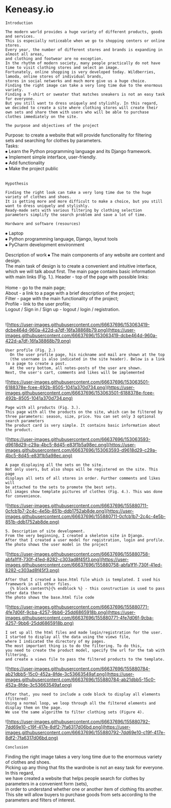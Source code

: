 # Keneasy.io

`Introduction`

```
The modern world provides a huge variety of different products, goods and services.
This is especially noticeable when we go to shopping centers or online stores.
Every year, the number of different stores and brands is expanding in almost all areas,
and clothing and footwear are no exception.
In the rhythm of modern society, many people practically do not have time to visit clothing stores and select an image.
Fortunately, online shopping is very developed today. Wildberries, lamoda, online stores of individual brands,
stores in social networks and much more give us a huge choice.
Finding the right image can take a very long time due to the enormous variety.
Finding a T-shirt or sweater that matches sneakers is not an easy task for everyone.
But you still want to dress uniquely and stylishly. In this regard,
we decided to create a site where clothing stores will create their
own sets and share them with users who will be able to purchase clothes immediately on the site.

```

`The purpose and objectives of the project`

Purpose: to create a website that will provide functionality for filtering<br>
sets and searching for clothes by parameters.<br>
Tasks:<br>
⦁ Learn the Python programming language and its Django framework.<br>
⦁ Implement simple interface, user-friendly.<br>
⦁ Add functionality<br>
⦁ Make the project public<br><br>

`Hypothesis`

```
Finding the right look can take a very long time due to the huge variety of clothes and shoes.
It is getting more and more difficult to make a choice, but you still want to dress uniquely and stylishly.
Ready-made sets with various filtering by clothing selection parameters simplify the search problem and save a lot of time.

```

`Hardware and software (resources)`

⦁ Laptop <br>
⦁ Python programming language, Django, layout tools <br>
⦁ PyCharm development environment<br>

Description of work ⦁ The main components of any website are content and design.<br>
The main task of design is to create a convenient and intuitive interface,<br>
which we will talk about first. The main page contains basic information<br>
with main links (Fig. 1.). Header - top of the page with possible links:<br>
<br>
Home - go to the main page;<br>
About - a link to a page with a brief description of the project;<br>
Filter - page with the main functionality of the project;<br>
Profile - link to the user profile;<br>
Logout / Sign in / Sign up - logout / login / registration.<br><br>

![https://user-images.githubusercontent.com/66637696/153063419-dcbe464d-960a-422d-a7df-16fa38868b79.png](https://user-images.githubusercontent.com/66637696/153063419-dcbe464d-960a-422d-a7df-16fa38868b79.png)

```
User profile (Fig. 2.)
  On the user profile page, his nickname and mail are shown at the top
  (the username is also indicated in the site header). Below is a link to a page to create a post.
  At the very bottom, all notes-posts of the user are shown.
Next, the user's cart, comments and likes will be implemented

```

![https://user-images.githubusercontent.com/66637696/153063501-6188378e-fcee-492b-8505-1041a370d734.png](https://user-images.githubusercontent.com/66637696/153063501-6188378e-fcee-492b-8505-1041a370d734.png)

```
Page with all products (Fig. 3.).
This page with all the products on the site, which can be filtered by
three parameters: season, size, price. You can set only 3 optional search parameters
The product card is very simple. It contains basic information about the product.

```

![https://user-images.githubusercontent.com/66637696/153063593-d9618d29-c29a-4bc5-8d45-e83f1b5a98ec.png](https://user-images.githubusercontent.com/66637696/153063593-d9618d29-c29a-4bc5-8d45-e83f1b5a98ec.png)

```
A page displaying all the sets on the site.
Not only users, but also shops will be registered on the site. This page
displays all sets of all stores in order. Further comments and likes will
be attached to the sets to promote the best sets.
All images show template pictures of clothes (Fig. 4.). This was done for convenience.

```

![https://user-images.githubusercontent.com/66637696/155880711-0cfcb1b7-2c4c-4e5b-851b-ddb1752ab8de.png](https://user-images.githubusercontent.com/66637696/155880711-0cfcb1b7-2c4c-4e5b-851b-ddb1752ab8de.png)

```
5. Description of site development.
From the very beginning, I created a skeleton site in Django.
After that I created a user model for registration, login and profile.
The photo shows the user model in the project

```

![https://user-images.githubusercontent.com/66637696/155880758-abfa1f1f-730f-41ed-8282-c303ad8f45f3.png](https://user-images.githubusercontent.com/66637696/155880758-abfa1f1f-730f-41ed-8282-c303ad8f45f3.png)

```
After that I created a base.html file which is templated. I used his framework in all other files.
  {% block content%}{% endblock %} - this construction is used to pass other data there
The photo shows the base.html file code

```

![https://user-images.githubusercontent.com/66637696/155880771-4fe7d06f-9cba-4257-9bb6-25dd6865918b.png](https://user-images.githubusercontent.com/66637696/155880771-4fe7d06f-9cba-4257-9bb6-25dd6865918b.png)

```
I set up all the html files and made login/registration for the user.
I started to display all the data using the views file,
where I indicated the directory of my pages.
The most important thing is to do the filtering. To do this,
you need to create the product model, specify the url for the tab with filtering,
and create a views file to pass the filtered products to the template.

```

![https://user-images.githubusercontent.com/66637696/155880784-ab21dbb5-15c0-452a-8fde-3c53663549af.png](https://user-images.githubusercontent.com/66637696/155880784-ab21dbb5-15c0-452a-8fde-3c53663549af.png)

```
After that, you need to include a code block to display all elements (filtered)
Using a normal loop, we loop through all the filtered elements and display them on the page.
We use the same algorithm to filter clothing sets (Figure 4).

```

![https://user-images.githubusercontent.com/66637696/155880792-7dd69e10-c19f-417e-8df2-7fa6317d06bd.png](https://user-images.githubusercontent.com/66637696/155880792-7dd69e10-c19f-417e-8df2-7fa6317d06bd.png)

`Conclusion`

Finding the right image takes a very long time due to the enormous variety of clothes and shoes.<br>
Picking up any thing that fits the wardrobe is not an easy task for everyone. In this regard,<br>
we have created a website that helps people search for clothes by parameters in a convenient form (sets),<br>
in order to understand whether one or another item of clothing fits another.<br>
This site will allow buyers to purchase goods from sets according to the parameters and filters of interest.<br>

